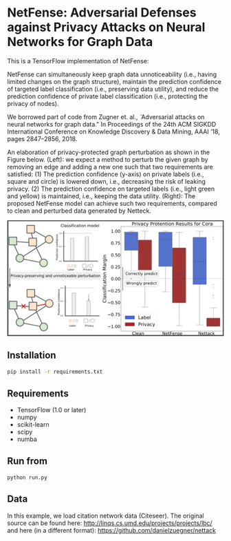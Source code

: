 # NetFense: Adversarial Defenses against Privacy Attacks on Neural Networks for Graph Data

This is a TensorFlow implementation of NetFense:

NetFense can simultaneously keep graph data unnoticeability (i.e., having limited changes on the graph structure), maintain the prediction confidence of targeted label classification
(i.e., preserving data utility), and reduce the prediction confidence of private label classification (i.e., protecting the privacy of nodes).

We borrowed part of code from Zugner et. al.,  ̈ Adversarial attacks on neural networks for graph data." In Proceedings
of the 24th ACM SIGKDD International Conference on Knowledge Discovery & Data Mining, AAAI ’18, pages 2847–2856, 2018.

An elaboration of privacy-protected graph perturbation as shown in the Figure below. (Left): we expect a method to perturb the given graph by removing an edge and adding a new one such that two requirements are satisfied: (1) The prediction confidence (y-axis) on private labels (i.e., square and circle) is lowered down, i.e., decreasing the risk of leaking privacy. (2) The prediction confidence on targeted labels (i.e., light green and yellow) is maintained, i.e., keeping the data utility. (Right): The proposed NetFense model can achieve such two requirements, compared to clean and perturbed data generated by Netteck.

![Goal of ARGA](https://github.com/ICHproject/NetFense/blob/main/NetFense.JPG)



## Installation

```bash
pip install -r requirements.txt
```

## Requirements
* TensorFlow (1.0 or later)
* numpy
* scikit-learn
* scipy
* numba
## Run from

```bash
python run.py
```

## Data

In this example, we load citation network data (Citeseer). 
The original source can be found here: http://linqs.cs.umd.edu/projects/projects/lbc/ and 
here (in a different format): https://github.com/danielzuegner/nettack


